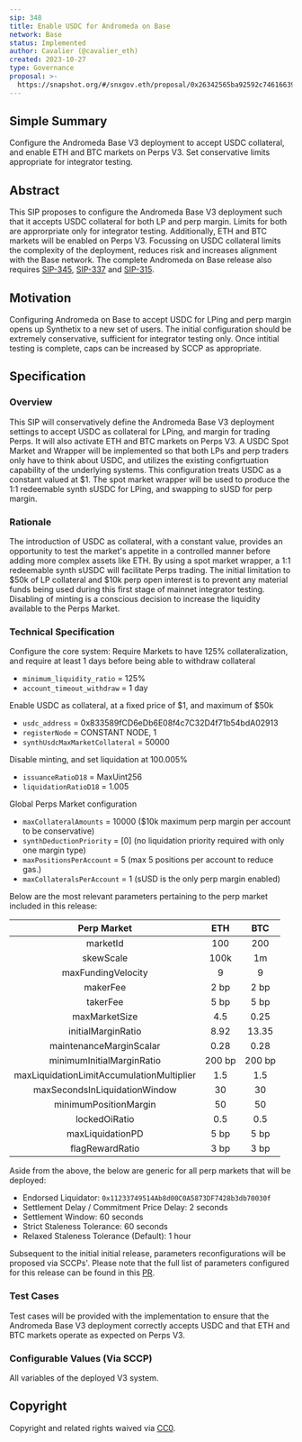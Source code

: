 ```yaml
---
sip: 348
title: Enable USDC for Andromeda on Base
network: Base
status: Implemented
author: Cavalier (@cavalier_eth)
created: 2023-10-27
type: Governance
proposal: >-
  https://snapshot.org/#/snxgov.eth/proposal/0x26342565ba92592c7461663990d2cea6fced657996f0ced178353e79d0512eb1
---
```


## Simple Summary
Configure the Andromeda Base V3 deployment to accept USDC collateral, and enable ETH and BTC markets on Perps V3. Set conservative limits appropriate for integrator testing.

## Abstract
This SIP proposes to configure the Andromeda Base V3 deployment such that it accepts USDC collateral for both LP and perp margin. Limits for both are approrpriate only for integrator testing. Additionally, ETH and BTC markets will be enabled on Perps V3. Focussing on USDC collateral limits the complexity of the deployment, reduces risk and increases alignment with the Base network. The complete Andromeda on Base release also requires [SIP-345](https://sips.synthetix.io/sips/sip-345/), [SIP-337](https://sips.synthetix.io/sips/sip-337) and [SIP-315](https://github.com/Synthetixio/SIPs/pull/1748).

## Motivation
Configuring Andromeda on Base to accept USDC for LPing and perp margin opens up Synthetix to a new set of users. The initial configuration should be extremely conservative, sufficient for integrator testing only. Once intitial testing is complete, caps can be increased by SCCP as appropriate.

## Specification

### Overview
This SIP will conservatively define the Andromeda Base V3 deployment settings to accept USDC as collateral for LPing, and margin for trading Perps. It will also activate ETH and BTC markets on Perps V3. A USDC Spot Market and Wrapper will be implemented so that both LPs and perp traders only have to think about USDC, and utilizes the existing configrtuation capability of the underlying systems. This configuration treats USDC as a constant valued at $1. The spot market wrapper will be used to produce the 1:1 redeemable synth sUSDC for LPing, and swapping to sUSD for perp margin.

### Rationale
The introduction of USDC as collateral, with a constant value, provides an opportunity to test the market's appetite in a controlled manner before adding more complex assets like ETH. By using a spot market wrapper, a 1:1 redeemable synth sUSDC will facilitate Perps trading. The initial limitation to $50k of LP collateral and $10k perp open interest is to prevent any material funds being used during this first stage of mainnet integrator testing. Disabling of minting is a conscious decision to increase the liquidity available to the Perps Market.

### Technical Specification
Configure the core system:
Require Markets to have 125% collateralization, and require at least 1 days before being able to withdraw collateral
- `minimum_liquidity_ratio` = 125% 
- `account_timeout_withdraw` = 1 day

Enable USDC as collateral, at a fixed price of $1, and maximum of $50k
- `usdc_address` = 0x833589fCD6eDb6E08f4c7C32D4f71b54bdA02913
- `registerNode` = CONSTANT NODE, 1
- `synthUsdcMaxMarketCollateral` = 50000

Disable minting, and set liquidation at 100.005%
- `issuanceRatioD18` = MaxUint256
- `liquidationRatioD18` = 1.005

Global Perps Market configuration
- `maxCollateralAmounts` = 10000 ($10k maximum perp margin per account to be conservative)
- `synthDeductionPriority` = [0] (no liquidation priority required with only one margin type)
- `maxPositionsPerAccount` = 5 (max 5 positions per account to reduce gas.)
- `maxCollateralsPerAccount` = 1 (sUSD is the only perp margin enabled)

Below are the most relevant parameters pertaining to the perp market included in this release:

|              **Perp Market**              |  **ETH** |  **BTC** |
|:-----------------------------------------:|:--------:|:--------:|
| marketId                                  |    100   |    200   |
| skewScale                                 |   100k   |    1m    |
| maxFundingVelocity                        |     9    |     9    |
| makerFee                                  |   2 bp   |   2 bp   |
| takerFee                                  |   5 bp   |   5 bp   |
| maxMarketSize                             |    4.5   |   0.25   |
| initialMarginRatio                        |   8.92   |   13.35  |
| maintenanceMarginScalar                   |   0.28   |   0.28   |
| minimumInitialMarginRatio                 |  200 bp  |  200 bp  |
| maxLiquidationLimitAccumulationMultiplier |    1.5   |    1.5   |
| maxSecondsInLiquidationWindow             |    30    |    30    |
| minimumPositionMargin                     |    50    |    50    |
| lockedOiRatio                             |    0.5   |    0.5   |
| maxLiquidationPD                          |   5 bp   |   5 bp   |
| flagRewardRatio                           |   3 bp   |   3 bp   |

Aside from the above, the below are generic for all perp markets that will be deployed:
- Endorsed Liquidator: `0x11233749514Ab8d00C0A5873DF7428b3db70030f`
- Settlement Delay / Commitment Price Delay: 2 seconds
- Settlement Window: 60 seconds
- Strict Staleness Tolerance: 60 seconds
- Relaxed Staleness Tolerance (Default): 1 hour

Subsequent to the initial initial release, parameters reconfigurations will be proposed via SCCPs'. Please note that the full list of parameters configured for this release can be found in this [PR](https://github.com/Synthetixio/synthetix-deployments/pull/89).

### Test Cases
Test cases will be provided with the implementation to ensure that the Andromeda Base V3 deployment correctly accepts USDC and that ETH and BTC markets operate as expected on Perps V3.

### Configurable Values (Via SCCP)
All variables of the deployed V3 system.

## Copyright
Copyright and related rights waived via [CC0](https://creativecommons.org/publicdomain/zero/1.0/).
